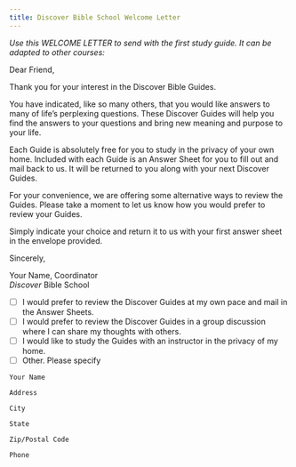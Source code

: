 ```yaml
---
title: Discover Bible School Welcome Letter
---
```


_Use this WELCOME LETTER to send with the first study guide. It can be adapted to other courses:_

Dear Friend,

Thank you for your interest in the Discover Bible Guides.

You have indicated, like so many others, that you would like answers to many of life’s perplexing questions. These Discover Guides will help you find the answers to your questions and bring new meaning and purpose to your life.

Each Guide is absolutely free for you to study in the privacy of your own home. Included with each Guide is an Answer Sheet for you to fill out and mail back to us. It will be returned to you along with your next Discover Guides.

For your convenience, we are offering some alternative ways to review the Guides. Please take a moment to let us know how you would prefer to review your Guides.

Simply indicate your choice and return it to us with your first answer sheet in the envelope provided.

Sincerely,

Your Name, Coordinator\
_Discover_ Bible School

- [ ] I would prefer to review the Discover Guides at my own pace and mail in the Answer Sheets.
- [ ] I would prefer to review the Discover Guides in a group discussion where I can share my thoughts with others.
- [ ] I would like to study the Guides with an instructor in the privacy of my home.
- [ ] Other. Please specify

`Your Name`

`Address`

`City`

`State`

`Zip/Postal Code`

`Phone`